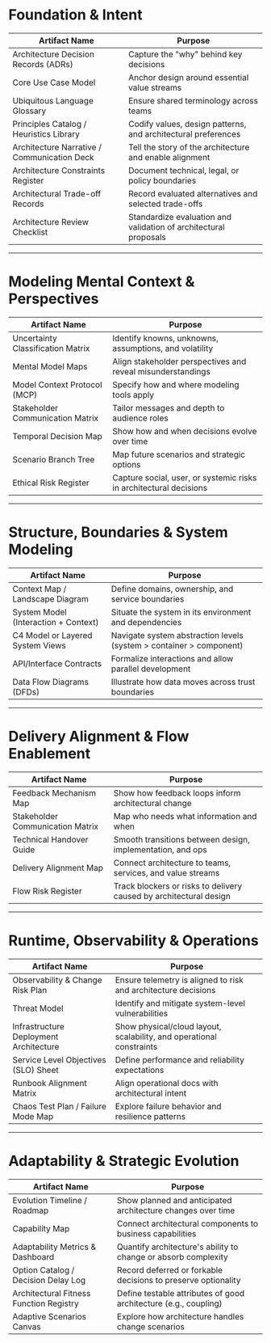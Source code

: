 # Foundation & Intent

| Artifact Name                           | Purpose                                                            |
|----------------------------------------|--------------------------------------------------------------------|
| Architecture Decision Records (ADRs)   | Capture the "why" behind key decisions                             |
| Core Use Case Model                    | Anchor design around essential value streams                       |
| Ubiquitous Language Glossary           | Ensure shared terminology across teams                             |
| Principles Catalog / Heuristics Library| Codify values, design patterns, and architectural preferences       |
| Architecture Narrative / Communication Deck | Tell the story of the architecture and enable alignment        |
| Architecture Constraints Register      | Document technical, legal, or policy boundaries                    |
| Architectural Trade-off Records        | Record evaluated alternatives and selected trade-offs              |
| Architecture Review Checklist          | Standardize evaluation and validation of architectural proposals   |

<!-- Speaker Notes:
This is the architect’s core toolkit. These artifacts establish intent, scope, and rationale. They promote long-term alignment, prevent decision drift, and guide future contributors. These are often the first artifacts to create when standing up a new system or evaluating an existing one.
-->

---
# Modeling Mental Context & Perspectives

| Artifact Name               | Purpose                                                                  |
|----------------------------|--------------------------------------------------------------------------|
| Uncertainty Classification Matrix | Identify knowns, unknowns, assumptions, and volatility         |
| Mental Model Maps          | Align stakeholder perspectives and reveal misunderstandings              |
| Model Context Protocol (MCP)| Specify how and where modeling tools apply                             |
| Stakeholder Communication Matrix | Tailor messages and depth to audience roles                   |
| Temporal Decision Map      | Show how and when decisions evolve over time                             |
| Scenario Branch Tree       | Map future scenarios and strategic options                               |
| Ethical Risk Register      | Capture social, user, or systemic risks in architectural decisions        |

<!-- Speaker Notes:
This category focuses on thinking, framing, and translating complexity. These artifacts help navigate ambiguity, competing mental models, and organizational risk. They are especially valuable in early design phases or during major shifts in architecture.
-->

---
# Structure, Boundaries & System Modeling

| Artifact Name                       | Purpose                                                                 |
|------------------------------------|-------------------------------------------------------------------------|
| Context Map / Landscape Diagram    | Define domains, ownership, and service boundaries                       |
| System Model (Interaction + Context)| Situate the system in its environment and dependencies                  |
| C4 Model or Layered System Views   | Navigate system abstraction levels (system > container > component)     |
| API/Interface Contracts            | Formalize interactions and allow parallel development                   |
| Data Flow Diagrams (DFDs)          | Illustrate how data moves across trust boundaries                       |

<!-- Speaker Notes:
These artifacts express architectural form and boundaries. They make the system comprehensible across technical levels and support modularity, reuse, and interface clarity. These are your go-to visual tools for shared system understanding.
-->

---
# Delivery Alignment & Flow Enablement

| Artifact Name                  | Purpose                                                                 |
|-------------------------------|-------------------------------------------------------------------------|
| Feedback Mechanism Map        | Show how feedback loops inform architectural change                    |
| Stakeholder Communication Matrix | Map who needs what information and when                             |
| Technical Handover Guide      | Smooth transitions between design, implementation, and ops             |
| Delivery Alignment Map        | Connect architecture to teams, services, and value streams             |
| Flow Risk Register            | Track blockers or risks to delivery caused by architectural design     |

<!-- Speaker Notes:
These artifacts tie architecture directly to team velocity, delivery outcomes, and integration points. They help teams stay aligned while moving fast and prevent architectural drift during sprints or scaling.
-->

---
# Runtime, Observability & Operations

| Artifact Name                        | Purpose                                                                  |
|-------------------------------------|---------------------------------------------------------------------------|
| Observability & Change Risk Plan    | Ensure telemetry is aligned to risk and architecture decisions            |
| Threat Model                        | Identify and mitigate system-level vulnerabilities                        |
| Infrastructure Deployment Architecture | Show physical/cloud layout, scalability, and operational constraints   |
| Service Level Objectives (SLO) Sheet| Define performance and reliability expectations                           |
| Runbook Alignment Matrix            | Align operational docs with architectural intent                          |
| Chaos Test Plan / Failure Mode Map  | Explore failure behavior and resilience patterns                          |

<!-- Speaker Notes:
This category focuses on real-world system behavior. These artifacts help ensure architecture is diagnosable, reliable, and ready for incident response. They are essential for validating the architecture in production, not just in theory.
-->

---
# Adaptability & Strategic Evolution

| Artifact Name                         | Purpose                                                                 |
|--------------------------------------|-------------------------------------------------------------------------|
| Evolution Timeline / Roadmap         | Show planned and anticipated architecture changes over time             |
| Capability Map                       | Connect architectural components to business capabilities               |
| Adaptability Metrics & Dashboard     | Quantify architecture's ability to change or absorb complexity          |
| Option Catalog / Decision Delay Log  | Record deferred or forkable decisions to preserve optionality           |
| Architectural Fitness Function Registry | Define testable attributes of good architecture (e.g., coupling)      |
| Adaptive Scenarios Canvas            | Explore how architecture handles change scenarios                       |

<!-- Speaker Notes:
These artifacts future-proof the system. They help organizations steer, adapt, and evolve their architecture without fear of collapse. They’re essential for long-term sustainability, strategic pivots, and high-change environments.
-->
